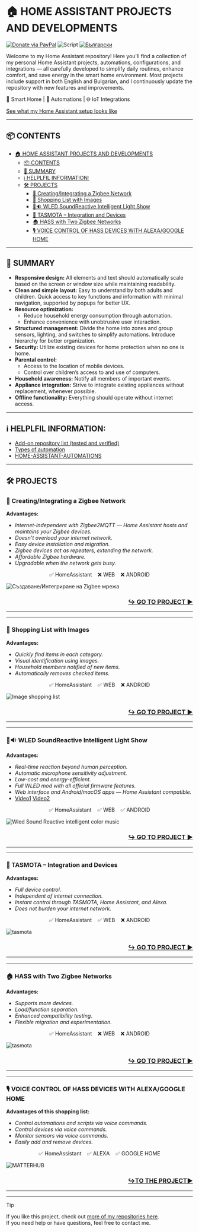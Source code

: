 # 🏠 HOME ASSISTANT PROJECTS AND DEVELOPMENTS
[![Donate via PayPal](https://img.shields.io/badge/PayPal-Donate-blue?logo=paypal)](https://www.paypal.com/donate/?hosted_button_id=AAWFZVF2XCP5A)
![Script](https://img.shields.io/badge/logo-yaml-green?logo=yaml)
[![Български](https://img.shields.io/badge/BG_Български-език-green?logo=translate&labelColor=gray&style=flat-square&link=https://example.com/bg
)](BG.md)

Welcome to my Home Assistant repository!
Here you'll find a collection of my personal Home Assistant projects, automations, configurations, and integrations — all carefully developed to simplify daily routines, enhance comfort, and save energy in the smart home environment.
Most projects include support in both English and Bulgarian, and I continuously update the repository with new features and improvements.

🔧 Smart Home | 🧠 Automations | 🌐 IoT Integrations

[See what my Home Assistant setup looks like](/my_hass_photos.md)

---

## 📦 CONTENTS

- [🏠 HOME ASSISTANT PROJECTS AND DEVELOPMENTS](#-home-assistant-projects-and-developments)
  - [📦 CONTENTS](#-contents)
  - [💬 SUMMARY](#-summary)
  - [ℹ️ HELPLFIL INFORMATION:](#ℹ️-helplfil-information)
  - [🛠️ PROJECTS](#️-projects)
    - [🛜 Creating/Integrating a Zigbee Network](#-creatingintegrating-a-zigbee-network)
    - [🛒 Shopping List with Images](#-shopping-list-with-images)
    - [🎤🔉 WLED SoundReactive Intelligent Light Show](#-wled-soundreactive-intelligent-light-show)
    - [🤖 TASMOTA – Integration and Devices](#-tasmota--integration-and-devices)
    - [🏠 HASS with Two Zigbee Networks](#-hass-with-two-zigbee-networks)
    - [🎙️ VOICE CONTROL OF HASS DEVICES WITH ALEXA/GOOGLE HOME](#️-voice-control-of-hass-devices-with-alexagoogle-home)

---

## 💬 SUMMARY

- **Responsive design:** All elements and text should automatically scale based on the screen or window size while maintaining readability.
- **Clean and simple layout:** Easy to understand by both adults and children. Quick access to key functions and information with minimal navigation, supported by popups for better UX.
- **Resource optimization:**
  - Reduce household energy consumption through automation.
  - Enhance convenience with unobtrusive user interaction.
- **Structured management:** Divide the home into zones and group sensors, lighting, and switches to simplify automations. Introduce hierarchy for better organization.
- **Security:** Utilize existing devices for home protection when no one is home.
- **Parental control:**
  - Access to the location of mobile devices.
  - Control over children’s access to and use of computers.
- **Household awareness:** Notify all members of important events.
- **Appliance integration:** Strive to integrate existing appliances without replacement, whenever possible.
- **Offline functionality:** Everything should operate without internet access.

---

## ℹ️ HELPLFIL INFORMATION:
- [Add-on repository list (tested and verified)](/add-on%20repositorys.md)
- [Types of automation](/automations/README.md)
- [HOME-ASSISTANT-AUTOMATIONS](https://github.com/Bacard1/homeassistant-automations)
  
---

## 🛠️ PROJECTS

### 🛜 Creating/Integrating a Zigbee Network
**Advantages:**
- *Internet-independent with Zigbee2MQTT — Home Assistant hosts and maintains your Zigbee devices.*
- *Doesn’t overload your internet network.*
- *Easy device installation and migration.*
- *Zigbee devices act as repeaters, extending the network.*
- *Affordable Zigbee hardware.*
- *Upgradable when the network gets busy.*

<p align="center">✅ HomeAssistant    ❌ WEB    ❌ ANDROID</p>

![Създаване/Интегриране на Zigbee мрежа](/img/Zigbee_Network.gif)

<h3 align="right">

[**↪️ GO TO PROJECT ▶️**](https://github.com/Bacard1/HASS-ZigbeeNetwork.git)
</h3>

---
---

### 🛒 Shopping List with Images
**Advantages:**
- *Quickly find items in each category.*
- *Visual identification using images.*
- *Household members notified of new items.*
- *Automatically removes checked items.*

<p align="center">✅ HomeAssistant    ✅ WEB    ❌ ANDROID</p>

![Image shopping list](/img/Projekt_shoplist.gif)

<h3 align="right">

[**↪️ GO TO PROJECT ▶️**](https://github.com/Bacard1/HASS-ZigbeeNetwork.git)
</h3>

---
---

### 🎤🔉 WLED SoundReactive Intelligent Light Show
**Advantages:**
- *Real-time reaction beyond human perception.*
- *Automatic microphone sensitivity adjustment.*
- *Low-cost and energy-efficient.*
- *Full WLED mod with all official firmware features.*
- *Web interface and Android/macOS apps — Home Assistant compatible.*
- [Video1](https://youtu.be/L4S17ooFPhY)  [Video2](https://youtu.be/V5HgxFt4hFg)

<p align="center">✅ HomeAssistant    ✅ WEB    ✅ ANDROID</p>

![Wled Sound Reactive intelligent color music](/img/WLED%20SaundReactive.gif)

<h3 align="right">

[**↪️ GO TO PROJECT ▶️**](https://github.com/Bacard1/WLED-SoundReactive.git)
</h3>

---
---

### 🤖 TASMOTA – Integration and Devices
**Advantages:**
- *Full device control.*
- *Independent of internet connection.*
- *Instant control through TASMOTA, Home Assistant, and Alexa.*
- *Does not burden your internet network.*

<p align="center">✅ HomeAssistant    ✅ WEB    ❌ ANDROID</p>

![tasmota](/img/Tasmota-banner.png)

<h3 align="right">

[**↪️ GO TO PROJECT ▶️**](https://github.com/Bacard1/TASMOTA-switch.git)



---
---

### 🏠 HASS with Two Zigbee Networks
**Advantages:**
- *Supports more devices.*
- *Load/function separation.*
- *Enhanced compatibility testing.*
- *Flexible migration and experimentation.*

<p align="center">✅ HomeAssistant    ❌ WEB    ❌ ANDROID</p>

![tasmota](/img/hass_2zigbee_network.png)

<h3 align="right">

[**↪️ GO TO PROJECT ▶️**](https://github.com/Bacard1/HASS-2-Zigbee-Network.git)

</h3>

---
---

### 🎙️ VOICE CONTROL OF HASS DEVICES WITH ALEXA/GOOGLE HOME
**Advantages of this shopping list:**
- *Control automations and scripts via voice commands.*
- *Control devices via voice commands.*
- *Monitor sensors via voice commands.*
- *Easily add and remove devices.*

<p align="center">✅ HomeAssistant    ✅ ALEXA    ✅ GOOGLE HOME</p>

![MATTERHUB](/img/MATTERHUB_banner.png)

<h3 align="right">

[**↪️TO THE PROJECT▶️**](https://github.com/Bacard1/HASS-matter-alexa-or-google-control.git)

</h3>

---
---

> [!TIP]
> If you like this project, check out [more of my repositories here](https://github.com/Bacard1?tab=repositories).  
> If you need help or have questions, feel free to contact me.
